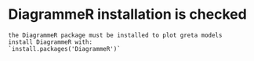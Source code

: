# DiagrammeR installation is checked

    the DiagrammeR package must be installed to plot greta models
    install DiagrammeR with:
    `install.packages('DiagrammeR')`

